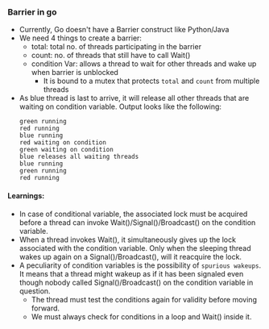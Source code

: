 ### Barrier in go
- Currently, Go doesn't have a Barrier construct like Python/Java
- We need 4 things to create a barrier:
  - total: total no. of threads participating in the barrier
  - count: no. of threads that still have to call Wait()
  - condition Var: allows a thread to wait for other threads and wake up when barrier is unblocked
    - It is bound to a mutex that protects `total` and `count` from multiple threads
- As blue thread is last to arrive, it will release all other threads that are waiting on condition variable. Output looks like the following:
    ```
    green running
    red running
    blue running
    red waiting on condition
    green waiting on condition
    blue releases all waiting threads
    blue running
    green running
    red running
    ```

#### Learnings:
- In case of conditional variable, the associated lock must be acquired before a thread can invoke Wait()/Signal()/Broadcast() on the condition variable.
- When a thread invokes Wait(), it simultaneously gives up the lock associated with the condition variable. Only when the sleeping thread wakes up again on a Signal()/Broadcast(), will it reacquire the lock.
- A peculiarity of condition variables is the possibility of `spurious wakeups`. It means that a thread might wakeup as if it has been signaled even though nobody called Signal()/Broadcast() on the condition variable in question.
  -  The thread must test the conditions again for validity before moving forward.
  -  We must always check for conditions in a loop and Wait() inside it. 